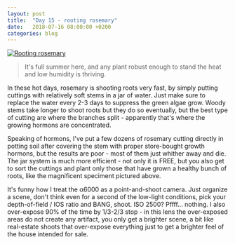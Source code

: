 ```yaml
---
layout: post
title:  "Day 15 - rooting rosemary"
date:   2018-07-16 08:00:00 +0200
categories: blog
---
```


<a data-flickr-embed="true"  href="https://www.flickr.com/photos/137491954@N07/42536597845/in/datetaken/" title="Untitled"><img src="https://farm1.staticflickr.com/836/42536597845_9fc27470d4_k.jpg" alt="Rooting rosemary"></a><script async src="//embedr.flickr.com/assets/client-code.js" charset="utf-8"></script>

> It's full summer here, and any plant robust enough to stand the heat and low humidity is thriving.

In these hot days, rosemary is shooting roots very fast, by simply putting cuttings with relatively soft stems in a jar of water. Just make sure to replace the water every 2-3 days to suppress the green algae grow. Woody stems take longer to shoot roots but they do so eventually, but the best type of cutting are where the branches split - apparently that's where the growing hormons are concentrated.

Speaking of hormons, I've put a few dozens of rosemary cutting directly in potting soil after covering the stem with proper store-bought growth hormons, but the results are poor - most of them just whither away and die. The jar system is much more efficient - not only it is FREE, but you also get to sort the cuttings and plant only those that have grown a healthy bunch of roots, like the magnificent speciment pictured above.

It's funny how I treat the &alpha;6000 as a point-and-shoot camera. Just organize a scene, don't think even for a second of the low-light conditions, pick your depth-of-field / IOS ratio and BANG, shoot. ISO 2500? Pffff... nothing. I also over-expose 90% of the time by 1/3-2/3 stop - in this lens the over-exposed areas do not create any artifact, you only get a brighter scene, a bit like real-estate shoots that over-expose everything just to get a brighter feel of the house intended for sale. 
